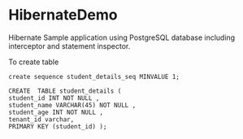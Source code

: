 # HibernateDemo
Hibernate  Sample application using PostgreSQL database including interceptor and statement inspector.

To create table

~~~
create sequence student_details_seq MINVALUE 1;

CREATE  TABLE student_details ( 
student_id INT NOT NULL ,
student_name VARCHAR(45) NOT NULL ,
student_age INT NOT NULL ,
tenant_id varchar,
PRIMARY KEY (student_id) );
~~~
